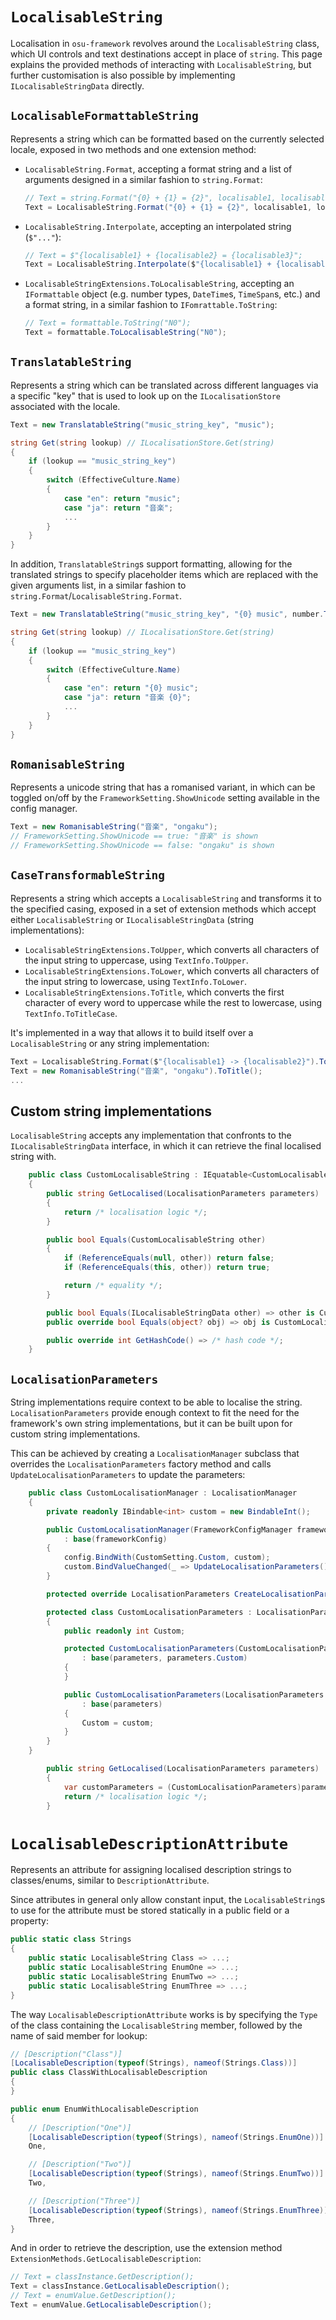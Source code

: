 # `LocalisableString`

Localisation in `osu-framework` revolves around the `LocalisableString` class, which UI controls and text destinations accept in place of `string`. This page explains the provided methods of interacting with `LocalisableString`, but further customisation is also possible by implementing `ILocalisableStringData` directly.

## `LocalisableFormattableString`

Represents a string which can be formatted based on the currently selected locale, exposed in two methods and one extension method:
 - `LocalisableString.Format`, accepting a format string and a list of arguments designed in a similar fashion to `string.Format`:
   
   ```csharp
   // Text = string.Format("{0} + {1} = {2}", localisable1, localisable2, localisable3);
   Text = LocalisableString.Format("{0} + {1} = {2}", localisable1, localisable2, localisable3);
   ```
 
 - `LocalisableString.Interpolate`, accepting an interpolated string (`$"..."`):

   ```csharp
   // Text = $"{localisable1} + {localisable2} = {localisable3}";
   Text = LocalisableString.Interpolate($"{localisable1} + {localisable2} = {localisable3}");
   ```

 - `LocalisableStringExtensions.ToLocalisableString`, accepting an `IFormattable` object (e.g. number types, `DateTime`s, `TimeSpan`s, etc.) and a format string, in a similar fashion to `IFomrattable.ToString`:

   ```csharp
   // Text = formattable.ToString("N0");
   Text = formattable.ToLocalisableString("N0");
   ```

## `TranslatableString`

Represents a string which can be translated across different languages via a specific "key" that is used to look up on the `ILocalisationStore` associated with the locale.
```csharp
Text = new TranslatableString("music_string_key", "music");

string Get(string lookup) // ILocalisationStore.Get(string)
{
    if (lookup == "music_string_key")
    {
        switch (EffectiveCulture.Name)
        {
            case "en": return "music";
            case "ja": return "音楽";
            ...
        }
    }
}
```

In addition, `TranslatableString`s support formatting, allowing for the translated strings to specify placeholder items which are replaced with the given arguments list, in a similar fashion to `string.Format`/`LocalisableString.Format`.
```csharp
Text = new TranslatableString("music_string_key", "{0} music", number.ToLocalisableString("0.00%"));

string Get(string lookup) // ILocalisationStore.Get(string)
{
    if (lookup == "music_string_key")
    {
        switch (EffectiveCulture.Name)
        {
            case "en": return "{0} music";
            case "ja": return "音楽 {0}";
            ...
        }
    }
}
```

## `RomanisableString`

Represents a unicode string that has a romanised variant, in which can be toggled on/off by the `FrameworkSetting.ShowUnicode` setting available in the config manager.
```csharp
Text = new RomanisableString("音楽", "ongaku");
// FrameworkSetting.ShowUnicode == true: "音楽" is shown
// FrameworkSetting.ShowUnicode == false: "ongaku" is shown
```

## `CaseTransformableString`

Represents a string which accepts a `LocalisableString` and transforms it to the specified casing, exposed in a set of extension methods which accept either `LocalisableString` or `ILocalisableStringData` (string implementations):
 - `LocalisableStringExtensions.ToUpper`, which converts all characters of the input string to uppercase, using `TextInfo.ToUpper`.
 - `LocalisableStringExtensions.ToLower`, which converts all characters of the input string to lowercase, using `TextInfo.ToLower`.
 - `LocalisableStringExtensions.ToTitle`, which converts the first character of every word to uppercase while the rest to lowercase, using `TextInfo.ToTitleCase`.

It's implemented in a way that allows it to build itself over a `LocalisableString` or any string implementation:
```csharp
Text = LocalisableString.Format($"{localisable1} -> {localisable2}").ToUpper();
Text = new RomanisableString("音楽", "ongaku").ToTitle();
...
```

## Custom string implementations

`LocalisableString` accepts any implementation that confronts to the `ILocalisableStringData` interface, in which it can retrieve the final localised string with.
```csharp
    public class CustomLocalisableString : IEquatable<CustomLocalisableString>, ILocalisableStringData
    {
        public string GetLocalised(LocalisationParameters parameters)
        {
            return /* localisation logic */;
        }

        public bool Equals(CustomLocalisableString other)
        {
            if (ReferenceEquals(null, other)) return false;
            if (ReferenceEquals(this, other)) return true;

            return /* equality */;
        }

        public bool Equals(ILocalisableStringData other) => other is CustomLocalisableString custom && Equals(custom);
        public override bool Equals(object? obj) => obj is CustomLocalisableString custom && Equals(custom);

        public override int GetHashCode() => /* hash code */;
    }
```

## `LocalisationParameters`

String implementations require context to be able to localise the string. `LocalisationParameters` provide enough context to fit the need for the framework's own string implementations, but it can be built upon for custom string implementations.

This can be achieved by creating a `LocalisationManager` subclass that overrides the `LocalisationParameters` factory method and calls `UpdateLocalisationParameters` to update the parameters:
```csharp
    public class CustomLocalisationManager : LocalisationManager
    {
        private readonly IBindable<int> custom = new BindableInt();

        public CustomLocalisationManager(FrameworkConfigManager frameworkConfig, CustomConfigManager config)
            : base(frameworkConfig)
        {
            config.BindWith(CustomSetting.Custom, custom);
            custom.BindValueChanged(_ => UpdateLocalisationParameters(), true);
        }

        protected override LocalisationParameters CreateLocalisationParameters() => new CustomLocalisationParameters(base.CreateLocalisationParameters(), custom.Value);

        protected class CustomLocalisationParameters : LocalisationParameters
        {
            public readonly int Custom;

            protected CustomLocalisationParameters(CustomLocalisationParameters parameters)
                : base(parameters, parameters.Custom)
            {
            }

            public CustomLocalisationParameters(LocalisationParameters parameters, int custom)
                : base(parameters)
            {
                Custom = custom;
            }
        }
    }
```
```csharp
        public string GetLocalised(LocalisationParameters parameters)
        {
            var customParameters = (CustomLocalisationParameters)parameters;
            return /* localisation logic */;
        }
```

# `LocalisableDescriptionAttribute`

Represents an attribute for assigning localised description strings to classes/enums, similar to `DescriptionAttribute`. 

Since attributes in general only allow constant input, the `LocalisableString`s to use for the attribute must be stored statically in a public field or a property:
```csharp
public static class Strings
{
    public static LocalisableString Class => ...;
    public static LocalisableString EnumOne => ...;
    public static LocalisableString EnumTwo => ...;
    public static LocalisableString EnumThree => ...;
}
```

The way `LocalisableDescriptionAttribute` works is by specifying the `Type` of the class containing the `LocalisableString` member, followed by the name of said member for lookup:
```csharp
// [Description("Class")]
[LocalisableDescription(typeof(Strings), nameof(Strings.Class))]
public class ClassWithLocalisableDescription
{
}

public enum EnumWithLocalisableDescription
{
    // [Description("One")]
    [LocalisableDescription(typeof(Strings), nameof(Strings.EnumOne))]
    One,

    // [Description("Two")]
    [LocalisableDescription(typeof(Strings), nameof(Strings.EnumTwo))]
    Two,

    // [Description("Three")]
    [LocalisableDescription(typeof(Strings), nameof(Strings.EnumThree))]
    Three,
}
```

And in order to retrieve the description, use the extension method `ExtensionMethods.GetLocalisableDescription`:
```csharp
// Text = classInstance.GetDescription();
Text = classInstance.GetLocalisableDescription();
// Text = enumValue.GetDescription();
Text = enumValue.GetLocalisableDescription();
```